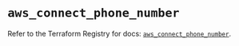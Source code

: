 # `aws_connect_phone_number`

Refer to the Terraform Registry for docs: [`aws_connect_phone_number`](https://registry.terraform.io/providers/hashicorp/aws/5.75.1/docs/resources/connect_phone_number).
